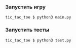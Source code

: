 ### Запустить игру
`tic_tac_toe $ python3 main.py`

### Запустить тесты
`tic_tac_toe $ python3 test.py`
